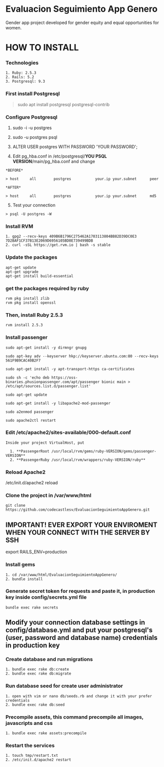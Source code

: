 # Evaluacion Seguimiento App Genero
Gender app project developed for gender equity and equal opportunities for women.

# HOW TO INSTALL

### Technologies
  >
    1. Ruby: 2.5.3
    2. Rails: 5.2
    3. Postgresql: 9.3

### First install Postgresql

  > sudo apt install postgresql postgresql-contrib
 
### Configure Postgresql
  1. sudo -i -u postgres
  2. sudo -u postgres psql
  3. ALTER USER postgres WITH PASSWORD 'YOUR PASSWORD';
  
  4. Edit pg_hba.conf in /etc/postgresql/**YOU PSQL VERSION**/main/pg_hba.conf and change 
    
    *BEFORE*
    
    > host     all        postgres           your.ip your.subnet      peer
    
    *AFTER*
    
    > host     all        postgres           your.ip your.subnet      md5 
  
  5. Test your connection
    
    > psql -U postgres -W

### Install RVM
  >
    1. gpg2 --recv-keys 409B6B1796C275462A1703113804BB82D39DC0E3 7D2BAF1CF37B13E2069D6956105BD0E739499BDB
    2. curl -sSL https://get.rvm.io | bash -s stable
  
### Update the packages
  >
    apt-get update
    apt-get upgrade
    apt-get install build-essential

### get the packages required by ruby
  >
    rvm pkg install zlib
    rvm pkg install openssl

### Then, install Ruby 2.5.3
  >
    rvm install 2.5.3


### Install passenger
  >
    sudo apt-get install -y dirmngr gnupg
    
    sudo apt-key adv --keyserver hkp://keyserver.ubuntu.com:80 --recv-keys 561F9B9CAC40B2F7
    
    sudo apt-get install -y apt-transport-https ca-certificates
    
    sudo sh -c 'echo deb https://oss-binaries.phusionpassenger.com/apt/passenger bionic main > /etc/apt/sources.list.d/passenger.list'
    
    sudo apt-get update
    
    sudo apt-get install -y libapache2-mod-passenger
    
    sudo a2enmod passenger

    sudo apache2ctl restart

### Edit /etc/apache2/sites-available/000-default.conf
  >
    Inside your project VirtualHost, put

      1. **PassengerRoot /usr/local/rvm/gems/ruby-VERSION/gems/passenger-VERSION**
      2. **PassengerRuby /usr/local/rvm/wrappers/ruby-VERSION/ruby**

### Reload Apache2
  >
  /etc/init.d/apache2 reload
  
### Clone the project in /var/www/html
  > 
    git clone https://github.com/codecastlesv/EvaluacionSeguimientoAppGenero.git

## IMPORTANT! EVER EXPORT YOUR ENVIROMENT WHEN YOUR CONNECT WITH THE SERVER BY SSH
 > 
  export RAILS_ENV=production

### Install gems
  >
    1. cd /var/www/html/EvaluacionSeguimientoAppGenero/
    2. bundle install

### Generate secret token for requests and paste it, in production key inside config/secrets.yml file
  >
    bundle exec rake secrets

## Modify your connection database settings in config/database.yml and put your postgresql's (user, password and database name) credentials in production key

### Create database and run migrations
  >
    1. bundle exec rake db:create
    2. bundle exec rake db:migrate

### Run database seed for create user administrator
  >
    1. open with vim or nano db/seeds.rb and change it with your prefer credentials
    2. bundle exec rake db:seed

### Precompile assets, this command precompile all images, javascripts and css
  >
    1. bundle exec rake assets:precompile
    
### Restart the services
  >
    1. touch tmp/restart.txt
    2. /etc/init.d/apache2 restart
